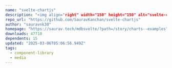 ```yaml
---
name: "svelte-chartjs"
description: "<img align="right" width="150" height="150" alt="svelte-chartjs logo" src="https://raw.githubusercontent.com/SauravKanchan/svelte-chartjs/master/assets/svelte-chartjs.png">"
repo_url: "https://github.com/SauravKanchan/svelte-chartjs"
author: "sauravnk30"
homepage: "https://saurav.tech/mdbsvelte/?path=/story/charts--examples"
downloads: 47710
dependents: 15
updated: "2025-03-06T05:06:56.949Z"
tags: 
  - component-library
  - media
---
```

